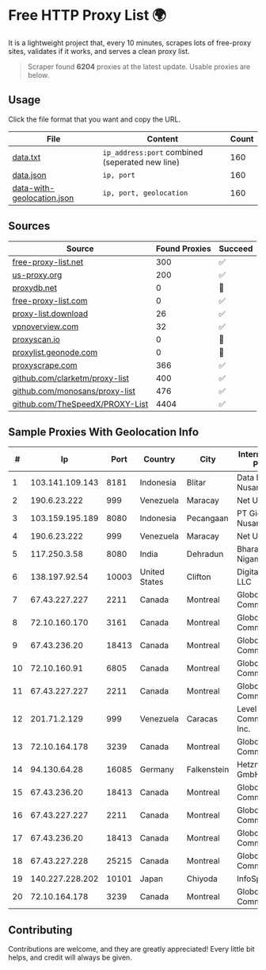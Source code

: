 
# Free HTTP Proxy List 🌍

It is a lightweight project that, every 10 minutes, scrapes lots of free-proxy sites, validates if it works, and serves a clean proxy list.


> Scraper found **6204** proxies at the latest update. Usable proxies are below.

## Usage

Click the file format that you want and copy the URL.


|File|Content|Count|
|----|-------|-----|
|[data.txt](https://raw.githubusercontent.com/themiralay/Proxy-List-World/master/data.txt)|`ip_address:port` combined (seperated new line)|160|
|[data.json](https://raw.githubusercontent.com/themiralay/Proxy-List-World/master/data.json)|`ip, port`|160|
|[data-with-geolocation.json](https://raw.githubusercontent.com/themiralay/Proxy-List-World/master/data-with-geolocation.json)|`ip, port, geolocation`|160|

## Sources

|Source|Found Proxies|Succeed|
|------|-------------|-------|
|[free-proxy-list.net](https://free-proxy-list.net)|300|✅|
|[us-proxy.org](https://www.us-proxy.org)|200|✅|
|[proxydb.net](http://proxydb.net)|0|🚫|
|[free-proxy-list.com](https://free-proxy-list.com/?page=&port=&type%5B%5D=http&type%5B%5D=https&up_time=0&search=Search)|0|✅|
|[proxy-list.download](https://www.proxy-list.download/HTTP)|26|✅|
|[vpnoverview.com](https://vpnoverview.com/privacy/anonymous-browsing/free-proxy-servers)|32|✅|
|[proxyscan.io](https://www.proxyscan.io)|0|🚫|
|[proxylist.geonode.com](https://proxylist.geonode.com/api/proxy-list?limit=300&page=1&sort_by=lastChecked&sort_type=desc&protocols=http,https)|0|🚫|
|[proxyscrape.com](https://api.proxyscrape.com/v2/?request=displayproxies&protocol=http&timeout=10000&country=all&ssl=all&anonymity=all)|366|✅|
|[github.com/clarketm/proxy-list](https://raw.githubusercontent.com/clarketm/proxy-list/master/proxy-list-raw.txt)|400|✅|
|[github.com/monosans/proxy-list](https://raw.githubusercontent.com/monosans/proxy-list/main/proxies/http.txt)|476|✅|
|[github.com/TheSpeedX/PROXY-List](https://raw.githubusercontent.com/TheSpeedX/PROXY-List/master/http.txt)|4404|✅|


## Sample Proxies With Geolocation Info

|#|Ip|Port|Country|City|Internet Service Provider|
|-|--|----|-------|----|-------------------------|
|1|103.141.109.143|8181|Indonesia|Blitar|Data Buana Nusantara|
|2|190.6.23.222|999|Venezuela|Maracay|Net Uno|
|3|103.159.195.189|8080|Indonesia|Pecangaan|PT Giga Digital Nusantara|
|4|190.6.23.222|999|Venezuela|Maracay|Net Uno|
|5|117.250.3.58|8080|India|Dehradun|Bharat Sanchar Nigam Ltd|
|6|138.197.92.54|10003|United States|Clifton|DigitalOcean, LLC|
|7|67.43.227.227|2211|Canada|Montreal|GloboTech Communications|
|8|72.10.160.170|3161|Canada|Montreal|GloboTech Communications|
|9|67.43.236.20|18413|Canada|Montreal|GloboTech Communications|
|10|72.10.160.91|6805|Canada|Montreal|GloboTech Communications|
|11|67.43.227.227|2211|Canada|Montreal|GloboTech Communications|
|12|201.71.2.129|999|Venezuela|Caracas|Level 3 Communications, Inc.|
|13|72.10.164.178|3239|Canada|Montreal|GloboTech Communications|
|14|94.130.64.28|16085|Germany|Falkenstein|Hetzner Online GmbH|
|15|67.43.236.20|18413|Canada|Montreal|GloboTech Communications|
|16|67.43.227.227|2211|Canada|Montreal|GloboTech Communications|
|17|67.43.236.20|18413|Canada|Montreal|GloboTech Communications|
|18|67.43.227.228|25215|Canada|Montreal|GloboTech Communications|
|19|140.227.228.202|10101|Japan|Chiyoda|InfoSphere|
|20|72.10.164.178|3239|Canada|Montreal|GloboTech Communications|



## Contributing

Contributions are welcome, and they are greatly appreciated! Every
little bit helps, and credit will always be given.


